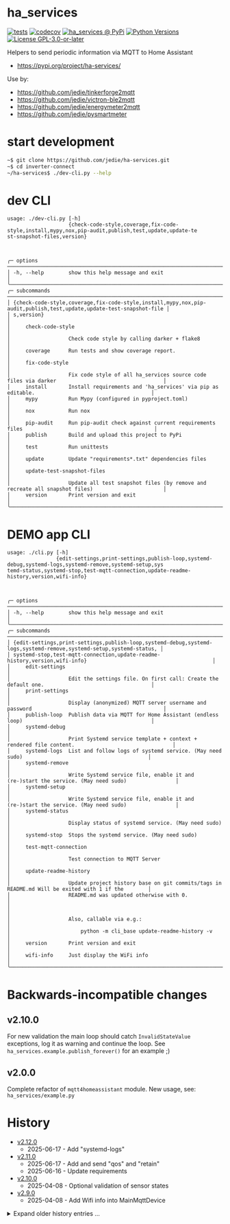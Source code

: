 # ha_services

[![tests](https://github.com/jedie/ha_services/actions/workflows/tests.yml/badge.svg?branch=main)](https://github.com/jedie/ha_services/actions/workflows/tests.yml)
[![codecov](https://codecov.io/github/jedie/ha_services/branch/main/graph/badge.svg)](https://app.codecov.io/github/jedie/ha_services)
[![ha_services @ PyPi](https://img.shields.io/pypi/v/ha_services?label=ha_services%20%40%20PyPi)](https://pypi.org/project/ha_services/)
[![Python Versions](https://img.shields.io/pypi/pyversions/ha_services)](https://github.com/jedie/ha_services/blob/main/pyproject.toml)
[![License GPL-3.0-or-later](https://img.shields.io/pypi/l/ha_services)](https://github.com/jedie/ha_services/blob/main/LICENSE)

Helpers to send periodic information via MQTT to Home Assistant

* https://pypi.org/project/ha-services/

Use by:

* https://github.com/jedie/tinkerforge2mqtt
* https://github.com/jedie/victron-ble2mqtt
* https://github.com/jedie/energymeter2mqtt
* https://github.com/jedie/pysmartmeter

# start development

```bash
~$ git clone https://github.com/jedie/ha-services.git
~$ cd inverter-connect
~/ha-services$ ./dev-cli.py --help
```


# dev CLI

[comment]: <> (✂✂✂ auto generated dev help start ✂✂✂)
```
usage: ./dev-cli.py [-h]
                    {check-code-style,coverage,fix-code-style,install,mypy,nox,pip-audit,publish,test,update,update-te
st-snapshot-files,version}



╭─ options ──────────────────────────────────────────────────────────────────────────────────────────────────────────╮
│ -h, --help        show this help message and exit                                                                  │
╰────────────────────────────────────────────────────────────────────────────────────────────────────────────────────╯
╭─ subcommands ──────────────────────────────────────────────────────────────────────────────────────────────────────╮
│ {check-code-style,coverage,fix-code-style,install,mypy,nox,pip-audit,publish,test,update,update-test-snapshot-file │
│ s,version}                                                                                                         │
│     check-code-style                                                                                               │
│                   Check code style by calling darker + flake8                                                      │
│     coverage      Run tests and show coverage report.                                                              │
│     fix-code-style                                                                                                 │
│                   Fix code style of all ha_services source code files via darker                                   │
│     install       Install requirements and 'ha_services' via pip as editable.                                      │
│     mypy          Run Mypy (configured in pyproject.toml)                                                          │
│     nox           Run nox                                                                                          │
│     pip-audit     Run pip-audit check against current requirements files                                           │
│     publish       Build and upload this project to PyPi                                                            │
│     test          Run unittests                                                                                    │
│     update        Update "requirements*.txt" dependencies files                                                    │
│     update-test-snapshot-files                                                                                     │
│                   Update all test snapshot files (by remove and recreate all snapshot files)                       │
│     version       Print version and exit                                                                           │
╰────────────────────────────────────────────────────────────────────────────────────────────────────────────────────╯
```
[comment]: <> (✂✂✂ auto generated dev help end ✂✂✂)


# DEMO app CLI

[comment]: <> (✂✂✂ auto generated main help start ✂✂✂)
```
usage: ./cli.py [-h]
                {edit-settings,print-settings,publish-loop,systemd-debug,systemd-logs,systemd-remove,systemd-setup,sys
temd-status,systemd-stop,test-mqtt-connection,update-readme-history,version,wifi-info}



╭─ options ──────────────────────────────────────────────────────────────────────────────────────────────────────────╮
│ -h, --help        show this help message and exit                                                                  │
╰────────────────────────────────────────────────────────────────────────────────────────────────────────────────────╯
╭─ subcommands ──────────────────────────────────────────────────────────────────────────────────────────────────────╮
│ {edit-settings,print-settings,publish-loop,systemd-debug,systemd-logs,systemd-remove,systemd-setup,systemd-status, │
│ systemd-stop,test-mqtt-connection,update-readme-history,version,wifi-info}                                         │
│     edit-settings                                                                                                  │
│                   Edit the settings file. On first call: Create the default one.                                   │
│     print-settings                                                                                                 │
│                   Display (anonymized) MQTT server username and password                                           │
│     publish-loop  Publish data via MQTT for Home Assistant (endless loop)                                          │
│     systemd-debug                                                                                                  │
│                   Print Systemd service template + context + rendered file content.                                │
│     systemd-logs  List and follow logs of systemd service. (May need sudo)                                         │
│     systemd-remove                                                                                                 │
│                   Write Systemd service file, enable it and (re-)start the service. (May need sudo)                │
│     systemd-setup                                                                                                  │
│                   Write Systemd service file, enable it and (re-)start the service. (May need sudo)                │
│     systemd-status                                                                                                 │
│                   Display status of systemd service. (May need sudo)                                               │
│     systemd-stop  Stops the systemd service. (May need sudo)                                                       │
│     test-mqtt-connection                                                                                           │
│                   Test connection to MQTT Server                                                                   │
│     update-readme-history                                                                                          │
│                   Update project history base on git commits/tags in README.md Will be exited with 1 if the        │
│                   README.md was updated otherwise with 0.                                                          │
│                                                                                                                    │
│                   Also, callable via e.g.:                                                                         │
│                       python -m cli_base update-readme-history -v                                                  │
│     version       Print version and exit                                                                           │
│     wifi-info     Just display the WiFi info                                                                       │
╰────────────────────────────────────────────────────────────────────────────────────────────────────────────────────╯
```
[comment]: <> (✂✂✂ auto generated main help end ✂✂✂)


# Backwards-incompatible changes
## v2.10.0

For new validation the main loop should catch `InvalidStateValue` exceptions,
log it as warning and continue the loop.
See `ha_services.example.publish_forever()` for an example ;)

## v2.0.0

Complete refactor of `mqtt4homeassistant` module.
New usage, see: `ha_services/example.py`


# History

[comment]: <> (✂✂✂ auto generated history start ✂✂✂)

* [v2.12.0](https://github.com/jedie/ha-services/compare/v2.11.0...v2.12.0)
  * 2025-06-17 - Add "systemd-logs"
* [v2.11.0](https://github.com/jedie/ha-services/compare/v2.10.0...v2.11.0)
  * 2025-06-17 - Add and send "qos" and "retain"
  * 2025-06-16 - Update requirements
* [v2.10.0](https://github.com/jedie/ha-services/compare/v2.9.0...v2.10.0)
  * 2025-04-08 - Optional validation of sensor states
* [v2.9.0](https://github.com/jedie/ha-services/compare/v2.8.0...v2.9.0)
  * 2025-04-08 - Add Wifi info into MainMqttDevice

<details><summary>Expand older history entries ...</summary>

* [v2.8.0](https://github.com/jedie/ha-services/compare/v2.7.0...v2.8.0)
  * 2025-04-08 - Fix get_system_start_datetime()
  * 2025-04-08 - pip-tools -> uv
* [v2.7.0](https://github.com/jedie/ha-services/compare/v2.6.0...v2.7.0)
  * 2024-09-20 - Apply manageprojects updates and replace safety with pip-audit
  * 2024-09-20 - Update requirements
  * 2024-04-22 - Bugfix: "Mhz" -> "MHz"
* [v2.6.0](https://github.com/jedie/ha-services/compare/v2.5.0...v2.6.0)
  * 2024-04-22 - fix tests using freezegun
  * 2024-04-22 - Add MQTT Select component for Home Assistant
* [v2.5.0](https://github.com/jedie/ha-services/compare/v2.4.0...v2.5.0)
  * 2024-03-27 - Skip config publising for a while and add more system sensors
* [v2.4.0](https://github.com/jedie/ha-services/compare/v2.3.0...v2.4.0)
  * 2024-03-26 - Enhance system sensors
* [v2.3.0](https://github.com/jedie/ha-services/compare/v2.2.0...v2.3.0)
  * 2024-03-26 - Replace up_time, running_time and add cpu_freq_sensor
  * 2024-03-25 - Update README.md
* [v2.2.0](https://github.com/jedie/ha-services/compare/v2.1.0...v2.2.0)
  * 2024-03-25 - Add `main_uid` as unique "prefix" that defaults to the current hostname
* [v2.1.0](https://github.com/jedie/ha-services/compare/v2.0.1...v2.1.0)
  * 2024-03-25 - Remove Python 3.9 support
  * 2024-03-25 - Update requirements
  * 2024-03-25 - Add "via_device"
* [v2.0.1](https://github.com/jedie/ha-services/compare/v2.0.0...v2.0.1)
  * 2024-03-24 - Fix #59 Don't crash if command topic can't be subscribed
* [v2.0.0](https://github.com/jedie/ha-services/compare/v0.6.0...v2.0.0)
  * 2024-03-23 - Add device class to BinarySensor
  * 2024-03-23 - fix test with python 3.10
  * 2024-03-23 - Add BinarySensor
  * 2024-03-22 - Complete refactor mqtt4homeassistant module
* [v0.6.0](https://github.com/jedie/ha-services/compare/v0.5.0...v0.6.0)
  * 2024-03-15 - Bugfix publish command
  * 2024-03-15 - Enhance MQTT data structure and defaults
  * 2024-03-15 - Update project by split CLI
  * 2024-03-15 - Update requirements
* [v0.5.0](https://github.com/jedie/ha-services/compare/v0.4.0...v0.5.0)
  * 2024-03-09 - Migrate to new paho api
  * 2024-03-09 - Apply cookiecutter template updates
  * 2024-02-22 - Update requirements
  * 2023-12-17 - Apply manageprojects updates
  * 2023-12-17 - Fix useless tuple creation
* [v0.4.0](https://github.com/jedie/ha-services/compare/v0.3.4...v0.4.0)
  * 2023-08-09 - Use https://github.com/jedie/cli-base-utilities
* [v0.3.4](https://github.com/jedie/ha-services/compare/v0.3.3...v0.3.4)
  * 2023-08-08 - move "subprocess_utils" to "cli_tools"
* [v0.3.3](https://github.com/jedie/ha-services/compare/v0.3.2...v0.3.3)
  * 2023-08-08 - Update requirements
  * 2023-08-08 - toml-settings: Expand ~ and ~user constructs for path configs
  * 2023-08-08 - Display more frames in tracebacks
* [v0.3.2](https://github.com/jedie/ha-services/compare/v0.3.1...v0.3.2)
  * 2023-05-21 - Bugfix systemd.api if Systemd is not available (e.g. on a Mac)
* [v0.3.1](https://github.com/jedie/ha-services/compare/v0.3.0...v0.3.1)
  * 2023-05-20 - Better error message in open_editor_for() and add test for it.
* [v0.3.0](https://github.com/jedie/ha-services/compare/v0.2.0...v0.3.0)
  * 2023-05-19 - Move unittest/tox commands and add a coverage fix
  * 2023-05-19 - Refactor logging setup and verbosity levels
* [v0.2.0](https://github.com/jedie/ha-services/compare/v0.1.0...v0.2.0)
  * 2023-05-18 - Use term width == 100 for README examples.
  * 2023-05-18 - Fix github CI run by apply strip_ansi() to CLI stdout
  * 2023-05-18 - try to fix CI
  * 2023-05-18 - add: AssertCliHelpInReadme() and CliMock()
  * 2023-05-18 - Add MockTomlSettings
  * 2023-05-18 - update requirements
  * 2023-05-18 - Refactor MockSystemdServiceInfo and add some tests tools
  * 2023-05-17 - Refactor SystemdServiceInfo dataclass
  * 2023-05-11 - Rafactor toml settings and systemd and other stuff ;)
  * 2023-05-11 - Bugfix sudo calls by expand_user() that has special handling for sudo calls
* [v0.1.0](https://github.com/jedie/ha-services/compare/v0.0.1...v0.1.0)
  * 2023-05-09 - Add systemd service helper
  * 2023-05-08 - Update README.md
  * 2023-05-07 - fix CI
* [v0.0.1](https://github.com/jedie/ha-services/compare/9fa332a...v0.0.1)
  * 2023-05-07 - fix packaging
  * 2023-05-07 - Implement "publish-loop"
  * 2023-05-07 - sensible editor ;)
  * 2023-05-07 - Add "mqtt4homeassistant" and "toml_settings"
  * 2023-05-07 - init

</details>


[comment]: <> (✂✂✂ auto generated history end ✂✂✂)
